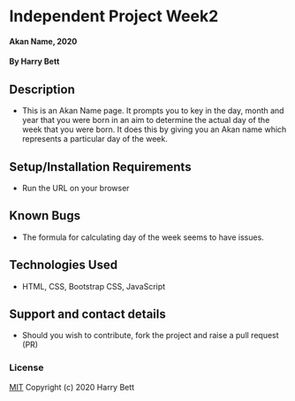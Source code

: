 # Independent Project Week2
#### Akan Name, 2020  
#### By Harry Bett
## Description
* This is an Akan Name page. It prompts you to key in the day, month and year that you were born in an aim to determine the actual day of the week that you were born. It does this by giving you an Akan name which represents a particular day of the week.
## Setup/Installation Requirements
* Run the URL on your browser
## Known Bugs
* The formula for calculating day of the week seems to have issues.
## Technologies Used
* HTML, CSS, Bootstrap CSS, JavaScript
## Support and contact details
* Should you wish to contribute, fork the project and raise a pull request (PR)
### License
[MIT](https://choosealicense.com/licenses/mit/)
Copyright (c) 2020 Harry Bett